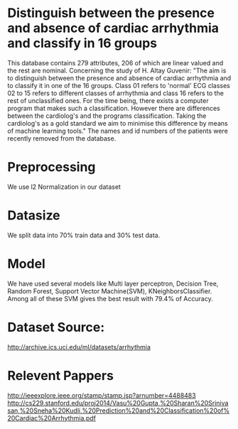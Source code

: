 # Distinguish between the presence and absence of cardiac arrhythmia and classify in 16 groups

This database contains 279 attributes, 206 of which are linear valued and the rest are nominal. 
Concerning the study of H. Altay Guvenir: "The aim is to distinguish between the presence and absence of cardiac arrhythmia and to classify it in one of the 16 groups. Class 01 refers to 'normal' ECG classes 02 to 15 refers to different classes of arrhythmia and class 16 refers to the rest of unclassified ones. For the time being, there exists a computer program that makes such a classification. However there are differences between the cardiolog's and the programs classification. Taking the cardiolog's as a gold standard we aim to minimise this difference by means of machine learning tools." 
The names and id numbers of the patients were recently removed from the database. 

# Preprocessing
We use l2 Normalization in our dataset

# Datasize
We split data into 70% train data and 30% test data.

# Model
We have used several models like Multi layer perceptron, Decision Tree, Random Forest, Support Vector Machine(SVM), KNeighborsClassifier.
Among all of these SVM gives the best result with 79.4% of Accuracy.

# Dataset Source:
http://archive.ics.uci.edu/ml/datasets/arrhythmia

# Relevent Pappers
http://ieeexplore.ieee.org/stamp/stamp.jsp?arnumber=4488483
http://cs229.stanford.edu/proj2014/Vasu%20Gupta,%20Sharan%20Srinivasan,%20Sneha%20Kudli,%20Prediction%20and%20Classification%20of%20Cardiac%20Arrhythmia.pdf
